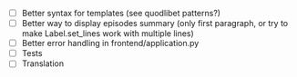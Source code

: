 - [ ] Better syntax for templates (see quodlibet patterns?)
- [ ] Better way to display episodes summary (only first paragraph, or try to make Label.set_lines work with multiple lines)
- [ ] Better error handling in frontend/application.py
- [ ] Tests
- [ ] Translation
